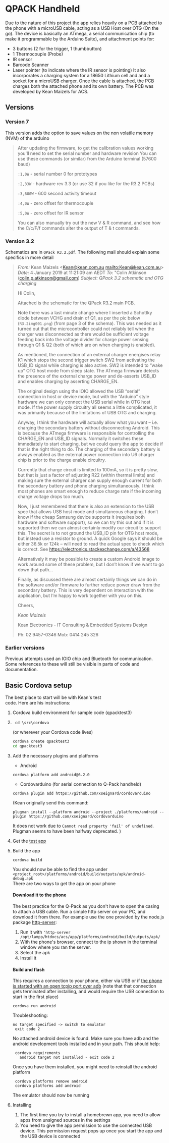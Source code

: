 # QPACK Handheld

Due to the nature of this project the app relies heavily on a PCB attached to the phone with a microUSB cable, acting as a USB Host over OTG (On the go).
The device is basically an ATmega, a serial communication chip (to make it programmable by the Arduino Suite), and attachment points for:
* 3 buttons (2 for the trigger, 1 thumbbutton)
* 1 Thermocouple (Probe)
* IR sensor
* Barcode Scanner
* Laser pointer (to indicate where the IR sensor is pointing)
It also incorporates a charging system for a 18650 Lithium cell and and a socket for a microUSB charger.
Once the cable is attached, the PCB charges both the attached phone and its own battery.
The PCB was developed by Kean Maizels for ACS.

## Versions

### Version 7
This version adds the option to save values on the non volatile memory (NVM) of the arduino
> After updating the firmware, to get the calibration values working you'll need to set the serial number and hardware revision
> You can use these commands (or similar) from the Arduino terminal (57600 baud)
> 
> `:1,0W` - serial number 0 for prototypes
>
> `:2,33W` - hardware rev 3.3 (or use 32 if you like for the R3.2 PCBs)
>
> `:3,600W` - 600 second activity timeout
>
> `:4,0W` - zero offset for thermocouple
>
> `:5,0W` - zero offset for IR sensor
>
> You can also manually try out the new V & R command, and see how the C/c/F/f commands alter the output of T & t commands.

### Version 3.2

Schematics are in `QPack R3.2.pdf`. The following mail should explain some specifics in more detail

> *From:* Kean Maizels <Kean@kean.com.au <mailto:Kean@kean.com.au>>
> *Date:* 4 January 2019 at 11:21:09 am AEDT
> *To:* "Colin Atkinson (colin.p.atkinson@gmail.com)
> *Subject:* *QPack 3.2 schematic and OTG charging*
>
> Hi Colin,
>
> Attached is the schematic for the QPack R3.2 main PCB.
>
> Note there was a last minute change where I inserted a Schottky diode between 
> VCHG and drain of Q1, as per the pic below (`R3.2img001.png`) (from page 3 of the schema).  This 
> was needed as it turned out that the microcontroller could not reliably tell 
> when the charger was disconnected as there would be sufficient voltage feeding 
> back into the voltage divider for charge power sensing through Q1 & Q2 (both 
> of which are on when charging is enabled).
>
> As mentioned, the connection of an external charger energises relay K1 which 
> stops the second trigger switch SW2 from activating the USB_ID signal while 
> charging is also active.  SW2 is intended to “wake up” OTG host mode from 
> sleep state. The ATmega firmware detects the presence of the external charge 
> power and de-asserts USB_ID and  enables charging by asserting CHARGE_EN.
>
> The original design using the IOIO allowed the USB “serial” connection in host 
> or device mode, but with the “Arduino” style hardware we can only connect the 
> USB serial while in OTG host mode.  If the power supply circuitry all seems a 
> little complicated, it was primarily because of the limitations of USB OTG and 
> charging.
>
> Anyway, I think the hardware will actually allow what you want – i.e. charging 
> the secondary battery without disconnecting Android.  This is because the 
> ATmega firmware is responsible for controlling the CHARGE_EN and USB_ID 
> signals. Normally it switches these immediately to start charging, but we 
> could query the app to decide if that is the right thing to do.  The charging 
> of the secondary battery is always enabled as the external power connection 
> into U6 charger chip is prior to the charge enable circuitry.
>
> Currently that charge circuit is limited to 100mA, so it is pretty slow, but 
> that is just a factor of adjusting R22 (within thermal limits) and making sure 
> the external charger can supply enough current for both the secondary battery 
> and phone charging simultaneously.  I think most phones are smart enough to 
> reduce charge rate if the incoming charge voltage drops too much.
>
> Now, I just remembered that there is also an extension to the USB spec that 
> allows USB host mode and simultaneous charging.  I don’t know if the cheap 
> Samsung device supports it (requires both hardware and software support), so 
> we can try this out and if it is supported then we can almost certainly modify 
> our circuit to support this.  The secret is to not ground the USB_ID pin for 
> OTG host mode, but instead use a resistor to ground.  A quick Google says it 
> should be either 36.5k or 124k – will need to read the actual spec to check 
> which is correct.  See https://electronics.stackexchange.com/a/43568
>
> Alternatively it may be possible to create a custom Android image to work 
> around some of these problem, but I don’t know if we want to go down that path…
>
> Finally, as discussed there are almost certainly things we can do in the 
> software and/or firmware to further reduce power draw from the secondary 
> battery.  This is very dependent on interaction with the application, but I’m 
> happy to work together with you on this.
>
> Cheers,
>
> *Kean Maizels*
>
> Kean Electronics - IT Consulting & Embedded Systems Design
>
> Ph: 02 9457-0346   Mob: 0414 245 326

### Earlier versions
Previous attempts used an IOIO chip and Bluetooth for communication. Some references to these will still be visible in parts of code and documentation.


## Basic Cordova setup
The best place to start will be with Kean's test    
code. Here are his instructions:    
    
1. Cordova build environment for sample code (qpacktest3)    
    
2. ```
    cd \src\cordova
    ```
    (or wherever your Cordova code lives)    
    ```bash
    cordova create qpacktest3
    cd qpacktest3
    ```

3. Add the necessary plugins and platforms
   * Android
    ```    
    cordova platform add android@6.2.0    
    ```
   * Cordovarduino (for serial connection to Q-Pack handheld)
    ```
    cordova plugin add https://github.com/xseignard/cordovarduino    
    ```
    (Kean originally send this command:
    ```
    plugman install --platform android --project ./platforms/android --plugin https://github.com/xseignard/cordovarduino
    ```    
    It does not work due to `Cannot read property 'fail' of undefined`. Plugman seems to have been halfway deprecated.
  )   
   
4. Get the [test app](https://github.com/elfalko/qpacktest3)     
    
5. Build the app
    ```
    cordova build
    ```
   You should now be able to find the app under `<project_root>/platforms/android/build/outputs/apk/android-debug.apk`    
   There are two ways to get the app on your phone
   #### Download it to the phone
   The best practice for the Q-Pack as you don't have to open the casing to attach a USB cable. Run a simple http server on your PC, and download it from there. 
   For example use the one provided by the node.js package [http-server](https://www.npmjs.com/package/http-server): 
   1. Run it with `'http-server /opt/lampp/htdocs/acs/app/platforms/android/build/outputs/apk/`
   2. With the phone's browser, connect to the ip shown in the terminal window where you ran the server.
   3. Select the apk
   4. Install it
   
   #### Build and flash
   This requires a connection to your phone, either via USB or if [the phone is started with an open tcpip port over adb](https://developer.android.com/studio/command-line/adb#wireless "Android documentation") (note that that connection gets terminated after installing, and would require the USB connection to start in the first place)
   ```
   cordova run android
   ```    
   Troubleshooting:
   ```
   no target specified -> switch to emulator    
    exit code 2
   ```
   No attached android device is found.
   Make sure you have adb and the android development tools installed and in your path. This should help:
   ```
    cordova requirements    
      android target not installed - exit code 2
   ```
   Once you have them installed, you might need to reinstall the android platform
   ```
    cordova platforms remove android    
    cordova platforms add android   
   ``` 
   The emulator should now be running    
    
6. Installing
   1. The first time you try to install a homebrewn app, you need to allow apps from unsigned sources in the settings
   2. You need to give the app permission to use the connected USB device. This permission request pops up once you start the app and the USB device is connected
